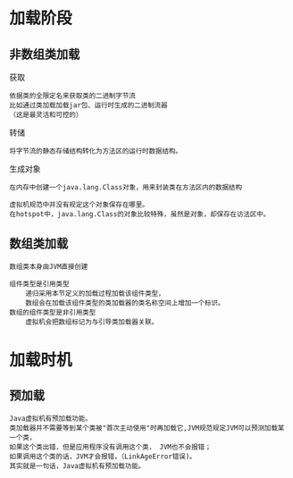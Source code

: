 

# 加载阶段


## 非数组类加载

获取

    依据类的全限定名来获取类的二进制字节流
    比如通过类加载加载jar包、运行时生成的二进制流器
    （这是最灵活和可控的）
    
转储
    
    将字节流的静态存储结构转化为方法区的运行时数据结构。
    
生成对象
    
    在内存中创建一个java.lang.Class对象，用来封装类在方法区内的数据结构
    
    虚拟机规范中并没有规定这个对象保存在哪里。
    在hotspot中，java.lang.Class的对象比较特殊，虽然是对象，却保存在访法区中。

## 数组类加载

	数组类本身由JVM直接创建

	组件类型是引用类型
		递归采用本节定义的加载过程加载该组件类型，
		数组会在加载该组件类型的类加载器的类名称空间上增加一个标识。
	数组的组件类型是非引用类型
		虚拟机会把数组标记为与引导类加载器关联。


# 加载时机

## 预加载

	Java虚拟机有预加载功能。
	类加载器并不需要等到某个类被"首次主动使用"时再加载它,JVM规范规定JVM可以预测加载某一个类，
	如果这个类出错，但是应用程序没有调用这个类， JVM也不会报错；
	如果调用这个类的话，JVM才会报错，（LinkAgeError错误)。
	其实就是一句话，Java虚拟机有预加载功能。
